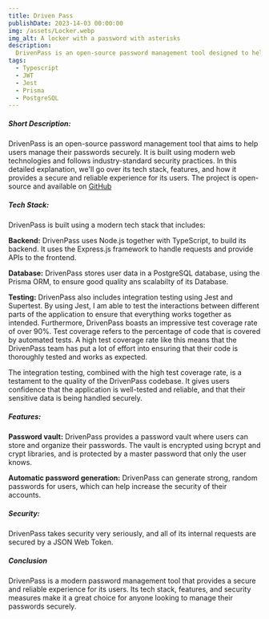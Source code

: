 ```yaml
---
title: Driven Pass
publishDate: 2023-14-03 00:00:00
img: /assets/Locker.webp
img_alt: A locker with a password with asterisks
description: 
  DrivenPass is an open-source password management tool designed to help users manage their passwords securely. It allows users to store and organize their passwords in a password vault protected by a master password. The tool provides features such as automatic password generation, and the ability to securely share passwords with other users.
tags:
  - Typescript
  - JWT
  - Jest
  - Prisma
  - PostgreSQL
---
```

<h5>Short Description:</h5>
DrivenPass is an open-source password management tool that aims to help users manage their passwords securely. It is built using modern web technologies and follows industry-standard security practices. In this detailed explanation, we'll go over its tech stack, features, and how it provides a secure and reliable experience for its users. The project is open-source and available on <a href="https://github.com/gpadova/DrivenPass" target="blank">GitHub</a>

<h5>Tech Stack:</h5>
DrivenPass is built using a modern tech stack that includes:

<strong>Backend:</strong> DrivenPass uses Node.js together with TypeScript, to build its backend. It uses the Express.js framework to handle requests and provide APIs to the frontend.

<strong>Database:</strong> DrivenPass stores user data in a PostgreSQL database, using the Prisma ORM, to ensure good quality ans scalabilty of its Database.

<strong>Testing:</strong> DrivenPass also includes integration testing using Jest and Supertest. By using Jest, I am able to test the interactions between different parts of the application to ensure that everything works together as intended.
Furthermore, DrivenPass boasts an impressive test coverage rate of over 90%. Test coverage refers to the percentage of code that is covered by automated tests. A high test coverage rate like this means that the DrivenPass team has put a lot of effort into ensuring that their code is thoroughly tested and works as expected.

The integration testing, combined with the high test coverage rate, is a testament to the quality of the DrivenPass codebase. It gives users confidence that the application is well-tested and reliable, and that their sensitive data is being handled securely.

<h5>Features:</h5>


<strong>Password vault:</strong> DrivenPass provides a password vault where users can store and organize their passwords. The vault is encrypted using bcrypt and crypt libraries, and is protected by a master password that only the user knows.

<strong>Automatic password generation:</strong> DrivenPass can generate strong, random passwords for users, which can help increase the security of their accounts.

<h5>Security:</h5>
DrivenPass takes security very seriously, and all of its internal requests are secured by a JSON Web Token.

<h5>Conclusion</h5>
DrivenPass is a modern password management tool that provides a secure and reliable experience for its users. Its tech stack, features, and security measures make it a great choice for anyone looking to manage their passwords securely.
